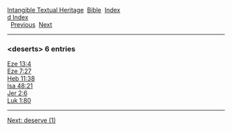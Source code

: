 [Intangible Textual Heritage](../../index)  [Bible](../index) 
[Index](index)   
[d Index](_d_)  
  [Previous](c03046)  [Next](c03048) 

------------------------------------------------------------------------

### &lt;deserts&gt; 6 entries

[Eze 13:4](../kjv/eze013.htm#004)  
[Eze 7:27](../kjv/eze007.htm#027)  
[Heb 11:38](../kjv/heb011.htm#038)  
[Isa 48:21](../kjv/isa048.htm#021)  
[Jer 2:6](../kjv/jer002.htm#006)  
[Luk 1:80](../kjv/luk001.htm#080)  

------------------------------------------------------------------------

[Next: deserve (1)](c03048)
